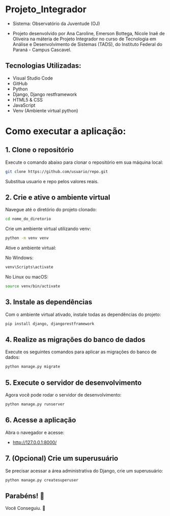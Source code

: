 # Projeto_Integrador

- Sistema: Observatório da Juventude (OJ)

- Projeto desenvolvido por Ana Caroline, Emerson Bottega, Nicole Inaê de Oliveira na máteria de Projeto Integrador no curso de Tecnologia em Análise e Desenvolvimento de Sistemas (TADS), do Instituto Federal do Paraná - Campus Cascavel.

## Tecnologias Utilizadas:
-  Visual Studio Code
-  GitHub
-  Python
-  Django, Django restframework
-  HTML5 & CSS
-  JavaScript
-  Venv (Ambiente virtual python)

# Como executar a aplicação:
## 1. Clone o repositório
Execute o comando abaixo para clonar o repositório em sua máquina local:

```bash
git clone https://github.com/usuario/repo.git
```

Substitua usuario e repo pelos valores reais.

## 2. Crie e ative o ambiente virtual
Navegue até o diretório do projeto clonado:

```bash
cd nome_do_diretorio
```

Crie um ambiente virtual utilizando venv:

```bash
python -m venv venv
```
Ative o ambiente virtual:

No Windows:
```bash
venv\Scripts\activate
```

No Linux ou macOS:
```bash
source venv/bin/activate
```

## 3. Instale as dependências
Com o ambiente virtual ativado, instale todas as dependências do projeto:

```bash
pip install django, djangorestframework
```

## 4. Realize as migrações do banco de dados
Execute os seguintes comandos para aplicar as migrações do banco de dados:

```bash
python manage.py migrate
```

## 5. Execute o servidor de desenvolvimento
Agora você pode rodar o servidor de desenvolvimento:

```bash
python manage.py runserver
```

## 6. Acesse a aplicação
Abra o navegador e acesse:
- http://127.0.0.1:8000/
  
## 7. (Opcional) Crie um superusuário
Se precisar acessar a área administrativa do Django, crie um superusuário:

```bash
python manage.py createsuperuser
```

## Parabéns! :tada:

Você Conseguiu. :partying_face:
